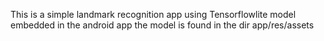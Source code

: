 This is a simple landmark recognition app using Tensorflowlite model embedded in the android app
the model is found in the dir app/res/assets
